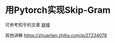# 用Pytorch实现Skip-Gram

可参考知乎的文章 [链接](https://zhuanlan.zhihu.com/p/82683575)

其他讲解 https://zhuanlan.zhihu.com/p/27234078

